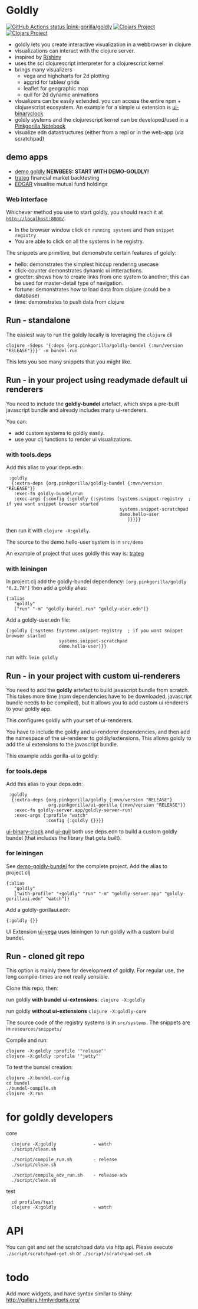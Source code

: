 # Goldly 
[![GitHub Actions status |pink-gorilla/goldly](https://github.com/pink-gorilla/goldly/workflows/CI/badge.svg)](https://github.com/pink-gorilla/goldly/actions?workflow=CI)
[![Clojars Project](https://img.shields.io/clojars/v/org.pinkgorilla/goldly.svg)](https://clojars.org/org.pinkgorilla/goldly)
[![Clojars Project](https://img.shields.io/clojars/v/org.pinkgorilla/goldly-bundel.svg)](https://clojars.org/org.pinkgorilla/goldly-bundel)

- goldly lets you create interactive visualization in a webbrowser in clojure
- visualizations can interact with the clojure server.
- inspired by [R/shiny](https://shiny.rstudio.com/)
- uses the sci clojurescript interpreter for a clojurescript kernel
- brings many visualizers 
  - vega and highcharts for 2d plotting
  - aggrid for tables/ grids
  - leaflet for geographic map
  - quil for 2d dynamic animations
- visualizers can be easily extended. you can access the entire npm + clojurescript ecosystem.
  An example for a simple ui extension is [ui-binaryclock](https://github.com/pink-gorilla/ui-binary-clock)
- goldly systems and the clojurescript kernel can be developed/used in a [Pinkgorilla Notebook](https://github.com/pink-gorilla/notebook)
- visualize edn datastructures (either from a repl or in the web-app (via scratchpad) 

## demo apps

- [demo goldly](https://github.com/pink-gorilla/demo-goldly)
  **NEWBEES: START WITH DEMO-GOLDLY!**
- [trateg](https://github.com/clojure-quant/trateg) financial market backtesting
- [EDGAR](https://github.com/clojure-quant/edgar) visualise mutual fund holdings


### Web Interface

Whichever method you use to start goldly, you should reach it at [`http://localhost:8000/`](http://localhost:8000/).

- In the browser window click on `running systems` and then `snippet registry`
- You are able to click on all the systems in he registry.

The snippets are primitive, but demonstrate certain features of goldly:
- hello: demonstrates the simplest hiccup rendering usecase
- click-counter demonstrates dynamic ui intteractions.
- greeter: shows how to create links from one system to another; this can be 
  used for master-detail type of navigation.
- fortune: demonstrates how to load data from clojure (could be a database)
- time: demonstrates to push data from clojure


## Run - standalone 

The easiest way to run the goldly locally is leveraging the `clojure` cli

```
clojure -Sdeps '{:deps {org.pinkgorilla/goldly-bundel {:mvn/version "RELEASE"}}}' -m bundel.run
```

This lets you see many snippets that you might like.

## Run - in your project **using readymade default ui renderers**

You need to include the **goldly-bundel** artefact, which ships a pre-built javascript 
bundle and already includes many ui-renderers. 

You can:
- add custom systems to goldly easily.
- use your clj functions to render ui visualizations.

### with tools.deps

Add this alias to your deps.edn:
```
 :goldly
  {:extra-deps {org.pinkgorilla/goldly-bundel {:mvn/version "RELEASE"}}
   :exec-fn goldly-bundel/run
   :exec-args {:config {:goldly {:systems [systems.snippet-registry  ; if you want snippet browser started
                                           systems.snippet-scratchpad
                                           demo.hello-user
                                              ]}}}}
```
then run it with `clojure -X:goldly`.

The source to the demo.hello-user system is in `src/demo`

An example of project that uses goldly this way is: [trateg](https://github.com/clojure-quant/trateg)


### with leiningen

In project.clj add the goldly-bundel dependency: `[org.pinkgorilla/goldly "0.2.78"]`
then add a goldly alias:

```
{:alias
   "goldly"
   ["run" "-m" "goldly-bundel.run" "goldly-user.edn"]}

```
Add a goldly-user.edn file:
```
{:goldly {:systems [systems.snippet-registry  ; if you want snippet browser started
                    systems.snippet-scratchpad
                    demo.hello-user]}}
```

run with: `lein goldly`

## Run - in your  project **with custom ui-renderers**

You need to add the **goldly** artefact to build javascript bundle from scratch. 
This takes more time (npm dependencies have to be downloaded, javascript bundle needs to be compiled), 
but it allows you to add custom ui renderers to your goldly app.

This configures goldly with your set of ui-renderers.

You have to include the goldly and ui-renderer dependencies, and then add the
namespace of the ui-renderer to goldly/extensions. This allows goldly to 
add the ui extensions to the javascript bundle.

This example adds gorilla-ui to goldly:

### for tools.deps
Add this alias to your deps.edn:

```
 :goldly
  {:extra-deps {org.pinkgorilla/goldly {:mvn/version "RELEASE"}
                org.pinkgorilla/ui-gorilla {:mvn/version "RELEASE"}}
   :exec-fn goldly-server.app/goldly-server-run!
   :exec-args {:profile "watch"
               :config {:goldly {}}}}
```

[ui-binary-clock](https://github.com/pink-gorilla/ui-binary-clock) and
[ui-quil](https://github.com/pink-gorilla/ui-quil)
both use deps.edn to build a custom goldly bundel (that includes the library that gets built).

### for leiningen

See [demo-goldly-bundel](https://github.com/pink-gorilla/demo-goldly-bundel) for the complete project.
Add the alias to project.clj
```
{:alias
   "goldly"
   ["with-profile" "+goldly" "run" "-m" "goldly-server.app" "goldly-gorillaui.edn" "watch"]}

```
Add a goldly-gorillaui.edn:
```
{:goldly {}}
```

UI Extension [ui-vega](https://github.com/pink-gorilla/ui-vega) uses leiningen to run
goldly with a custom build bundel.

## Run - cloned git repo

This option is mainly there for development of goldly. 
For regular use, the long compile-times are not really sensible.

Clone this repo, then:

run goldly **with bundel ui-extensions**: `clojure -X:goldly`

run goldly **without ui-extensions** `clojure -X:goldly-core`

The source code of the registry systems is in `src/systems`.
The snippets are in `resources/snippets/`


Compile and run:

```
clojure -X:goldly :profile '"release"'
clojure -X:goldly :profile '"jetty"'
```

To test the bundel creation:
```
clojure -X:bundel-config
cd bundel
./bundel-compile.sh
clojure -X:run
```

# for goldly developers

core
```
  clojure -X:goldly              - watch
  ./script/clean.sh

  ./script/compile_run.sh        - release
  ./script/clean.sh

  ./script/compile_adv_run.sh    - release-adv
  ./script/clean.sh
```

test
```
  cd profiles/test
  clojure -X:goldly              - watch
```

# API

You can get and set the scratchpad data via http api.
Please execute `./script/scratchpad-get.sh` or `./script/scratchpad-set.sh`

# todo

Add more widgets, and have syntax similar to shiny:
http://gallery.htmlwidgets.org/

